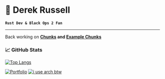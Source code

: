 # 🌊 Derek Russell

**`Rust Dev & Black Ops 2 Fan`**

---
Back working on **[Chunks](https://github.com/drkrssll/chunks-rs) and [Example Chunks](https://github.com/drkrssll/example-chunks)**

### 📈 GitHub Stats

[![Top Langs](https://github-readme-stats.vercel.app/api/top-langs/?username=drkrssll&layout=compact&theme=tokyonight)](https://github.com/drkrssll)

[![Portfolio](https://img.shields.io/badge/Portfolio-%23000000.svg?style=for-the-badge&logo=firefox&logoColor=white)](https://derekrussell.pro)
[![i use arch btw](https://img.shields.io/badge/-i%20use%20arch%20btw-1793D1?style=for-the-badge&logo=arch-linux&logoColor=white)](https://archlinux.org)
